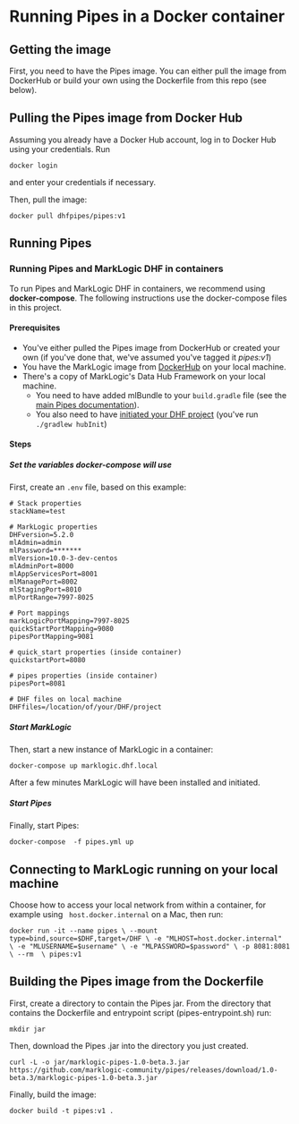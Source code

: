 # Running Pipes in a Docker container

## Getting the image

First, you need to have the Pipes image. You can either pull the image from DockerHub or build your own using the Dockerfile from this repo (see below).

## Pulling the Pipes image from Docker Hub
Assuming you already have a Docker Hub account, log in to Docker Hub using your credentials. Run

``docker login``

and enter your credentials if necessary.

Then, pull the image:

``docker pull dhfpipes/pipes:v1``

## Running Pipes

### Running Pipes and MarkLogic DHF in containers

To run Pipes and MarkLogic DHF in containers, we recommend using **docker-compose**. The following instructions use the docker-compose files in this project.

#### Prerequisites

* You've either pulled the Pipes image from DockerHub or created your own (if you've done that, we've assumed you've tagged it *pipes:v1*)
* You have the MarkLogic image from [DockerHub](https://hub.docker.com/_/marklogic) on your local machine. 
* There's a copy of MarkLogic's Data Hub Framework on your local machine.
  * You need to have added mlBundle to your ``build.gradle`` file (see the [main Pipes documentation](https://github.com/marklogic-community/pipes)).
  * You also need to have [initiated your DHF project](https://github.com/marklogic-community/pipes) (you've run ``./gradlew hubInit``)

#### Steps

##### Set the variables docker-compose will use

First, create an ``.env`` file, based on this example:

```
# Stack properties
stackName=test

# MarkLogic properties
DHFversion=5.2.0
mlAdmin=admin
mlPassword=*******
mlVersion=10.0-3-dev-centos
mlAdminPort=8000
mlAppServicesPort=8001
mlManagePort=8002
mlStagingPort=8010
mlPortRange=7997-8025

# Port mappings
markLogicPortMapping=7997-8025
quickStartPortMapping=9080
pipesPortMapping=9081

# quick_start properties (inside container)
quickstartPort=8080

# pipes properties (inside container)
pipesPort=8081

# DHF files on local machine
DHFfiles=/location/of/your/DHF/project
```

##### Start MarkLogic

Then, start a new instance of  MarkLogic in a container:

``docker-compose up marklogic.dhf.local``

After a few minutes MarkLogic will have been installed and initiated.

##### Start Pipes

Finally, start Pipes:

``docker-compose  -f pipes.yml up``

## Connecting to MarkLogic running on your local machine

Choose how to access your local network from within a container, for example using `` host.docker.internal`` on a Mac, then run: 

``docker run -it --name pipes \
   --mount type=bind,source=$DHF,target=/DHF \
   -e "MLHOST=host.docker.internal"  \
   -e "MLUSERNAME=$username" \
   -e "MLPASSWORD=$password" \
   -p 8081:8081 \
   --rm  \
   pipes:v1``

## Building the Pipes image from the Dockerfile

First, create a directory to contain the Pipes jar. From the directory that contains the Dockerfile and entrypoint script (pipes-entrypoint.sh) run:

``mkdir jar``

Then, download the Pipes .jar into the directory you just created.

``curl -L -o jar/marklogic-pipes-1.0-beta.3.jar https://github.com/marklogic-community/pipes/releases/download/1.0-beta.3/marklogic-pipes-1.0-beta.3.jar``

Finally, build the image:

``docker build -t pipes:v1 .``
